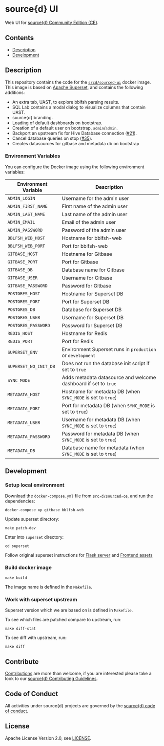 # source{d} UI

Web UI for [source{d} Community Edition (CE)](https://github.com/src-d/sourced-ce).

## Contents

- [Description](#description)
- [Development](#development)

## Description

This repository contains the code for the [`srcd/sourced-ui`](https://hub.docker.com/r/srcd/sourced-ui) docker image. This image is based on [Apache Superset](https://github.com/apache/incubator-superset), and contains the following additions:

- An extra tab, UAST, to explore bblfsh parsing results.
- SQL Lab contains a modal dialog to visualize columns that contain UAST.
- source{d} branding.
- Loading of default dashboards on bootstrap.
- Creation of a default user on bootstrap, `admin`/`admin`.
- Backport an upstream fix for Hive Database connection ([#21](https://github.com/src-d/sourced-ui/issues/21)).
- Cancel database queries on stop ([#35](https://github.com/src-d/sourced-ui/issues/35)).
- Creates datasources for gitbase and metadata db on bootstrap


### Environment Variables
You can configure the Docker image using the following environment variables:

| Environment Variable  | Description                                                     |
|-----------------------|-----------------------------------------------------------------|
| `ADMIN_LOGIN`         | Username for the admin user                                     |
| `ADMIN_FIRST_NAME`    | First name of the admin user                                    |
| `ADMIN_LAST_NAME`     | Last name of the admin user                                     |
| `ADMIN_EMAIL`         | Email of the admin user                                         |
| `ADMIN_PASSWORD`      | Password of the admin user                                      |
| `BBLFSH_WEB_HOST`     | Hostname for bblfsh-web                                         |
| `BBLFSH_WEB_PORT`     | Port for bblfsh-web                                             |
| `GITBASE_HOST`        | Hostname for Gitbase                                            |
| `GITBASE_PORT`        | Port for Gitbase                                                |
| `GITBASE_DB`          | Database name for Gitbase                                       |
| `GITBASE_USER`        | Username for Gitbase                                            |
| `GITBASE_PASSWORD`    | Password for Gitbase                                            |
| `POSTGRES_HOST`       | Hostname for Superset DB                                        |
| `POSTGRES_PORT`       | Port for Superset DB                                            |
| `POSTGRES_DB`         | Database for Superset DB                                        |
| `POSTGRES_USER`       | Username for Superset DB                                        |
| `POSTGRES_PASSWORD`   | Password for Superset DB                                        |
| `REDIS_HOST`          | Hostname for Redis                                              |
| `REDIS_PORT`          | Port for Redis                                                  |
| `SUPERSET_ENV`        | Environment Superset runs in `production` or `development`      |
| `SUPERSET_NO_INIT_DB` | Does not run the database init script if set to `true`          |
| `SYNC_MODE`           | Adds metadata datasource and welcome dashboard if set to `true` |
| `METADATA_HOST`       | Hostname for metadata DB (when `SYNC_MODE` is set to `true`)    |
| `METADATA_PORT`       | Port for metadata DB (when `SYNC_MODE` is set to `true`)        |
| `METADATA_USER`       | Username for metadata DB (when `SYNC_MODE` is set to `true`)    |
| `METADATA_PASSWORD`   | Password for metadata DB (when `SYNC_MODE` is set to `true`)    |
| `METADATA_DB`         | Database name for metadata (when `SYNC_MODE` is set to `true`)  |

## Development

### Setup local environment

Download the `docker-compose.yml` file from [`src-d/sourced-ce`](https://github.com/src-d/sourced-ce), and run the dependencies:
```
docker-compose up gitbase bblfsh-web
```

Update superset directory:

```
make patch-dev
```

Enter into `superset` directory:
```
cd superset
```

Follow original superset instructions for [Flask server](https://github.com/apache/incubator-superset/blob/release--0.32/CONTRIBUTING.md#flask-server) and [Frontend assets](https://github.com/apache/incubator-superset/blob/release--0.32/CONTRIBUTING.md#frontend-assets)


### Build docker image

```
make build
```

The image name is defined in the `Makefile`.

### Work with superset upstream

Superset version which we are based on is defined in `Makefile`.

To see which files are patched compare to upstream, run:

```
make diff-stat
```

To see diff with upstream, run:

```
make diff
```

## Contribute

[Contributions](https://github.com/src-d/sourced-ce/issues) are more than welcome, if you are interested please take a look to
our [source{d} Contributing Guidelines](https://github.com/src-d/guide/blob/master/engineering/documents/CONTRIBUTING.md).


## Code of Conduct

All activities under source{d} projects are governed by the
[source{d} code of conduct](https://github.com/src-d/guide/blob/master/.github/CODE_OF_CONDUCT.md).


## License

Apache License Version 2.0, see [LICENSE](LICENSE.md).
